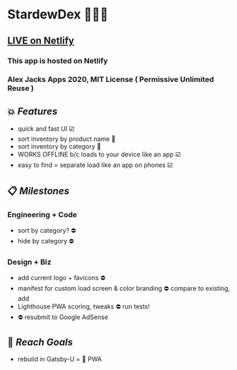 # StardewDex 💫🐝📱

## [LIVE on Netlify](https://stardew.netlify.com/)

### This app is hosted on Netlify
### Alex Jacks Apps 2020, MIT License ( Permissive Unlimited Reuse )

## 💥 _Features_

- quick and fast UI ☑️
- sort inventory by product name 🚧
- sort inventory by category 🚧
- WORKS OFFLINE b/c loads to your device like an app ☑️
- easy to find = separate load like an app on phones ☑️

## 📋 _Milestones_

### Engineering + Code
- sort by category? ⛔️
- hide by category ⛔️

### Design + Biz
- add current logo + favicons ⛔️
- manifest for custom load screen & color branding ⛔️ compare to existing, add
- Lighthouse PWA scoring, tweaks ⛔️ run tests!
- ⛔️ resubmit to Google AdSense

## 🏁 _Reach Goals_
- rebuild in Gatsby-U = :100: PWA
